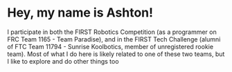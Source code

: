 # Hey, my name is Ashton!
I participate in both the FIRST Robotics Competition (as a programmer on FRC Team 1165 - Team Paradise), and in the FIRST Tech Challenge (alumni of FTC Team 11794 - Sunrise Koolbotics, member of unregistered rookie team). Most of what I do here is likely related to one of these two teams, but I like to explore and do other things too
